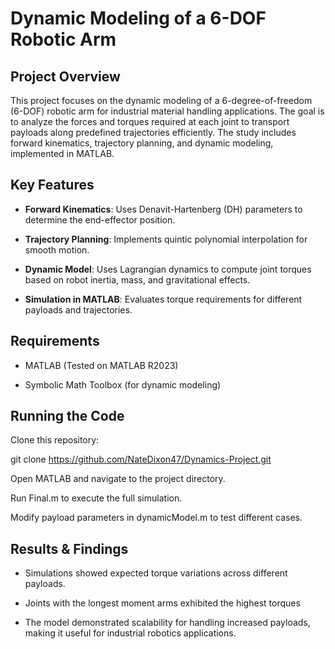 # Dynamic Modeling of a 6-DOF Robotic Arm

## Project Overview

This project focuses on the dynamic modeling of a 6-degree-of-freedom (6-DOF) robotic arm for industrial material handling applications. The goal is to analyze the forces and torques required at each joint to transport payloads along predefined trajectories efficiently. The study includes forward kinematics, trajectory planning, and dynamic modeling, implemented in MATLAB.

## Key Features

- **Forward Kinematics**: Uses Denavit-Hartenberg (DH) parameters to determine the end-effector position.

- **Trajectory Planning**: Implements quintic polynomial interpolation for smooth motion.

- **Dynamic Model**: Uses Lagrangian dynamics to compute joint torques based on robot inertia, mass, and gravitational effects.

- **Simulation in MATLAB**: Evaluates torque requirements for different payloads and trajectories.


## Requirements

- MATLAB (Tested on MATLAB R2023)

- Symbolic Math Toolbox (for dynamic modeling)

## Running the Code

Clone this repository:

git clone https://github.com/NateDixon47/Dynamics-Project.git

Open MATLAB and navigate to the project directory.

Run Final.m to execute the full simulation.

Modify payload parameters in dynamicModel.m to test different cases.

## Results & Findings

- Simulations showed expected torque variations across different payloads.

- Joints with the longest moment arms exhibited the highest torques

- The model demonstrated scalability for handling increased payloads, making it useful for industrial robotics applications.